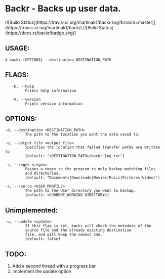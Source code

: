  <h1>Backr - Backs up user data.</h1>
[![Build Status](https://travis-ci.org/martinak1/backr.svg?branch=master)](https://travis-ci.org/martinak1/backr)
[![Build Status](https://docs.rs/backr/badge.svg)]
 
 <h2>USAGE:</h2>

    $ backr [OPTIONS] --destination DESTINATION_PATH

<h2>FLAGS:</h2>

       -h, --help 
             Prints help information 

       -V, --version 
             Prints version information


 <h2>OPTIONS:</h2>

    -d, --destination <DESTINATION_PATH>
             The path to the location you want the data saved to.

    -o, --output_file <output_file>
             Specifies the location that failed transfer paths are written to
             [default: "<DESTINATION_PATH>/backr_log.txt"]

    -r, --regex <regex>
             Passes a regex to the program to only backup matching files
             and directories.
             [default: "Documents|Downloads|Movies|Music|Pictures|Videos"]

    -s, --source <USER_PROFILE>
             The path to the User directory you want to backup.
             [default: <CURRENT_WORKING_DIRECTORY>]

 <h2>Unimplemented:</h2>

    -u, --update <update>
             If this flag is set, backr will check the metadata of the
             source file and the already existing destination
             file, and will keep the newest one.
             [default: false]

 <h2>TODO:</h2>

 1) Add a second thread with a progress bar
 2) Implement the update option
